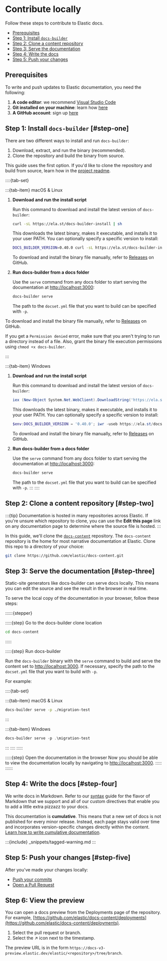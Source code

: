 # Contribute locally

Follow these steps to contribute to Elastic docs.

* [Prerequisites](#prerequisites)
* [Step 1: Install `docs-builder`](#step-one)
* [Step 2: Clone a content repository](#step-two)
* [Step 3: Serve the documentation](#step-three)
* [Step 4: Write the docs](#step-four)
* [Step 5: Push your changes](#step-five)

## Prerequisites

To write and push updates to Elastic documentation, you need the following:

1. **A code editor**: we recommend [Visual Studio Code](https://code.visualstudio.com/download)
1. **Git installed on your machine**: learn how [here](https://github.com/git-guides/install-git)
1. **A GitHub account**: sign up [here](https://github.com/)

## Step 1: Install `docs-builder` [#step-one]

There are two different ways to install and run `docs-builder`:

1. Download, extract, and run the binary (recommended).
1. Clone the repository and build the binary from source.

This guide uses the first option. If you'd like to clone the repository and build from source, learn how in the [project readme](https://github.com/elastic/docs-builder?tab=readme-ov-file#docs-builder).

::::{tab-set}

:::{tab-item} macOS & Linux

1. **Download and run the install script**   

   Run this command to download and install the latest version of `docs-builder`:

   ```sh
   curl -sL https://ela.st/docs-builder-install | sh
   ```
   
   This downloads the latest binary, makes it executable, and installs it to your user PATH.
   You can optionally specify a specific version to install:

   ```sh
   DOCS_BUILDER_VERSION=0.40.0 curl -sL https://ela.st/docs-builder-install | sh
   ```

   To download and install the binary file manually, refer to [Releases](https://github.com/elastic/docs-builder/releases) on GitHub.

2. **Run docs-builder from a docs folder**

   Use the `serve` command from any docs folder to start serving the documentation at [http://localhost:3000](http://localhost:3000):

   ```sh
   docs-builder serve
   ```
   The path to the `docset.yml` file that you want to build can be specified with `-p`.

To download and install the binary file manually, refer to [Releases](https://github.com/elastic/docs-builder/releases) on GitHub. 

If you get a `Permission denied` error, make sure that you aren't trying to run a directory instead of a file. Also, grant the binary file execution permissions using `chmod +x docs-builder`.

:::

:::{tab-item} Windows

1. **Download and run the install script**   

   Run this command to download and install the latest version of `docs-builder`:

   ```powershell
   iex (New-Object System.Net.WebClient).DownloadString('https://ela.st/docs-builder-install-win')
   ```

   This downloads the latest binary, makes it executable, and installs it to your user PATH.
   You can optionally specify a specific version to install:

   ```powershell
   $env:DOCS_BUILDER_VERSION = '0.40.0'; iwr -useb https://ela.st/docs-builder-install.ps1 | iex
   ```

   To download and install the binary file manually, refer to [Releases](https://github.com/elastic/docs-builder/releases) on GitHub.

2. **Run docs-builder from a docs folder**

   Use the `serve` command from any docs folder to start serving the documentation at [http://localhost:3000](http://localhost:3000):

   ```sh
   docs-builder serve
   ```
   The path to the `docset.yml` file that you want to build can be specified with `-p`.
:::
::::


## Step 2: Clone a content repository [#step-two]

:::{tip}
Documentation is hosted in many repositories across Elastic. If you're unsure which repository to clone, you can use the **Edit this page** link on any documentation page to determine where the source file is hosted.
:::

In this guide, we'll clone the [`docs-content`](https://github.com/elastic/docs-content) repository. The `docs-content` repository is the home for most narrative documentation at Elastic. Clone this repo to a directory of your choice:

```sh
git clone https://github.com/elastic/docs-content.git
```

## Step 3: Serve the documentation [#step-three]

Static-site generators like docs-builder can serve docs locally. This means you can edit the source and see the result in the browser in real time.

To serve the local copy of the documentation in your browser, follow these steps:

::::::{stepper}

:::::{step} Go to the docs-builder clone location

```sh
cd docs-content
```
:::::

:::::{step} Run docs-builder

Run the `docs-builder` binary with the `serve` command to build and serve the content set to [http://localhost:3000](http://localhost:3000). If necessary, specify the path to the `docset.yml` file that you want to build with `-p`.

For example:

::::{tab-set}

:::{tab-item} macOS & Linux

```sh
docs-builder serve -p ./migration-test
```
:::

:::{tab-item} Windows

```powershell
docs-builder serve -p .\migration-test
```
:::
::::
:::::

:::::{step} Open the documentation in the browser
Now you should be able to view the documentation locally by navigating to [http://localhost:3000](http://localhost:3000).
:::::
::::::

## Step 4: Write the docs [#step-four]

We write docs in Markdown. Refer to our [syntax](../syntax/index.md) guide for the flavor of Markdown that we support and all of our custom directives that enable you to add a little extra pizzazz to your docs.

This documentation is **cumulative**. This means that a new set of docs is not published for every minor release. Instead, each page stays valid over time and incorporates version-specific changes directly within the content. [Learn how to write cumulative documentation](cumulative-docs.md).

:::{include} _snippets/tagged-warning.md
:::

## Step 5: Push your changes [#step-five]

After you've made your changes locally:

* [Push your commits](https://docs.github.com/en/get-started/using-git/pushing-commits-to-a-remote-repository)
* [Open a Pull Request](https://docs.github.com/en/pull-requests/collaborating-with-pull-requests/proposing-changes-to-your-work-with-pull-requests/creating-a-pull-request)

## Step 6: View the preview

You can open a docs preview from the Deployments page of the repository. For example, [https://github.com/elastic/docs-content/deployments](https://github.com/elastic/docs-content/deployments).

1. Select the pull request or branch.
2. Select the ↗ icon next to the timestamp.

The preview URL is in the form `https://docs-v3-preview.elastic.dev/elastic/<repository>/tree/branch`.
